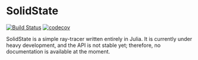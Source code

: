 # SolidState

[![Build Status](https://travis-ci.org/ziotom78/SolidState.jl.svg?branch=master)](https://travis-ci.org/ziotom78/SolidState.jl)
[![codecov](https://codecov.io/gh/ziotom78/SolidState.jl/branch/master/graph/badge.svg)](https://codecov.io/gh/ziotom78/SolidState.jl)

SolidState is a simple ray-tracer written entirely in Julia. It is
currently under heavy development, and the API is not stable
yet; therefore, no documentation is available at the moment.
